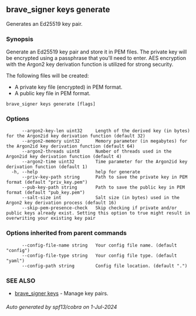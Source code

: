 ## brave_signer keys generate

Generates an Ed25519 key pair.

### Synopsis

Generate an Ed25519 key pair and store it in PEM files. The private key will be encrypted using a passphrase that you'll need to enter. AES encryption with the Argon2 key derivation function is utilized for strong security.

The following files will be created:
- A private key file (encrypted) in PEM format.
- A public key file in PEM format.


```
brave_signer keys generate [flags]
```

### Options

```
      --argon2-key-len uint32     Length of the derived key (in bytes) for the Argon2id key derivation function (default 32)
      --argon2-memory uint32      Memory parameter (in megabytes) for the Argon2id key derivation function (default 64)
      --argon2-threads uint8      Number of threads used in the Argon2id key derivation function (default 4)
      --argon2-time uint32        Time parameter for the Argon2id key derivation function (default 1)
  -h, --help                      help for generate
      --priv-key-path string      Path to save the private key in PEM format (default "priv_key.pem")
      --pub-key-path string       Path to save the public key in PEM format (default "pub_key.pem")
      --salt-size int             Salt size (in bytes) used in the Argon2 key derivation process (default 16)
      --skip-pem-presence-check   Skip checking if private and/or public keys already exist. Setting this option to true might result in overwriting your existing key pair
```

### Options inherited from parent commands

```
      --config-file-name string   Your config file name. (default "config")
      --config-file-type string   Your config file type. (default "yaml")
      --config-path string        Config file location. (default ".")
```

### SEE ALSO

* [brave_signer keys](brave_signer_keys.md)	 - Manage key pairs.

###### Auto generated by spf13/cobra on 1-Jul-2024
